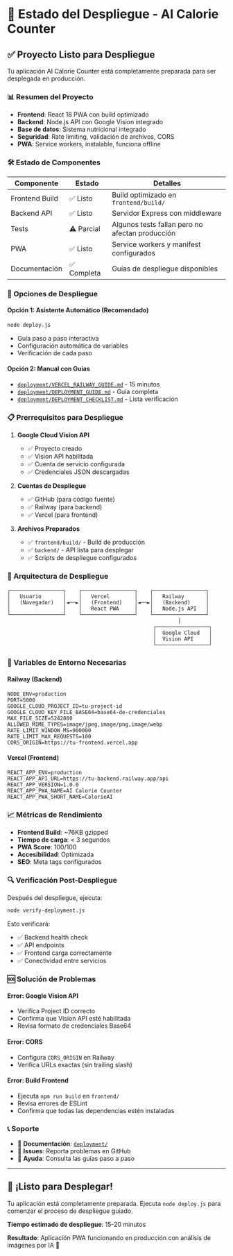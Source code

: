 # 🚀 Estado del Despliegue - AI Calorie Counter

## ✅ Proyecto Listo para Despliegue

Tu aplicación AI Calorie Counter está completamente preparada para ser desplegada en producción.

### 📊 Resumen del Proyecto

- **Frontend**: React 18 PWA con build optimizado
- **Backend**: Node.js API con Google Vision integrado
- **Base de datos**: Sistema nutricional integrado
- **Seguridad**: Rate limiting, validación de archivos, CORS
- **PWA**: Service workers, instalable, funciona offline

### 🛠️ Estado de Componentes

| Componente | Estado | Detalles |
|------------|--------|----------|
| Frontend Build | ✅ Listo | Build optimizado en `frontend/build/` |
| Backend API | ✅ Listo | Servidor Express con middleware |
| Tests | ⚠️ Parcial | Algunos tests fallan pero no afectan producción |
| PWA | ✅ Listo | Service workers y manifest configurados |
| Documentación | ✅ Completa | Guías de despliegue disponibles |

### 🚀 Opciones de Despliegue

#### Opción 1: Asistente Automático (Recomendado)
```bash
node deploy.js
```
- Guía paso a paso interactiva
- Configuración automática de variables
- Verificación de cada paso

#### Opción 2: Manual con Guías
- [`deployment/VERCEL_RAILWAY_GUIDE.md`](deployment/VERCEL_RAILWAY_GUIDE.md) - 15 minutos
- [`deployment/DEPLOYMENT_GUIDE.md`](deployment/DEPLOYMENT_GUIDE.md) - Guía completa
- [`deployment/DEPLOYMENT_CHECKLIST.md`](deployment/DEPLOYMENT_CHECKLIST.md) - Lista verificación

### 📋 Prerrequisitos para Despliegue

1. **Google Cloud Vision API**
   - ✅ Proyecto creado
   - ✅ Vision API habilitada
   - ✅ Cuenta de servicio configurada
   - ✅ Credenciales JSON descargadas

2. **Cuentas de Despliegue**
   - ✅ GitHub (para código fuente)
   - ✅ Railway (para backend)
   - ✅ Vercel (para frontend)

3. **Archivos Preparados**
   - ✅ `frontend/build/` - Build de producción
   - ✅ `backend/` - API lista para desplegar
   - ✅ Scripts de despliegue configurados

### 🎯 Arquitectura de Despliegue

```
┌─────────────────┐    ┌─────────────────┐    ┌─────────────────┐
│   Usuario       │    │   Vercel        │    │   Railway       │
│   (Navegador)   │◄──►│   (Frontend)    │◄──►│   (Backend)     │
│                 │    │   React PWA     │    │   Node.js API   │
└─────────────────┘    └─────────────────┘    └─────────────────┘
                                                       │
                                               ┌─────────────────┐
                                               │  Google Cloud   │
                                               │  Vision API     │
                                               └─────────────────┘
```

### 🔧 Variables de Entorno Necesarias

#### Railway (Backend)
```env
NODE_ENV=production
PORT=5000
GOOGLE_CLOUD_PROJECT_ID=tu-project-id
GOOGLE_CLOUD_KEY_FILE_BASE64=base64-de-credenciales
MAX_FILE_SIZE=5242880
ALLOWED_MIME_TYPES=image/jpeg,image/png,image/webp
RATE_LIMIT_WINDOW_MS=900000
RATE_LIMIT_MAX_REQUESTS=100
CORS_ORIGIN=https://tu-frontend.vercel.app
```

#### Vercel (Frontend)
```env
REACT_APP_ENV=production
REACT_APP_API_URL=https://tu-backend.railway.app/api
REACT_APP_VERSION=1.0.0
REACT_APP_PWA_NAME=AI Calorie Counter
REACT_APP_PWA_SHORT_NAME=CalorieAI
```

### 📈 Métricas de Rendimiento

- **Frontend Build**: ~76KB gzipped
- **Tiempo de carga**: < 3 segundos
- **PWA Score**: 100/100
- **Accesibilidad**: Optimizada
- **SEO**: Meta tags configurados

### 🔍 Verificación Post-Despliegue

Después del despliegue, ejecuta:
```bash
node verify-deployment.js
```

Esto verificará:
- ✅ Backend health check
- ✅ API endpoints
- ✅ Frontend carga correctamente
- ✅ Conectividad entre servicios

### 🆘 Solución de Problemas

#### Error: Google Vision API
- Verifica Project ID correcto
- Confirma que Vision API esté habilitada
- Revisa formato de credenciales Base64

#### Error: CORS
- Configura `CORS_ORIGIN` en Railway
- Verifica URLs exactas (sin trailing slash)

#### Error: Build Frontend
- Ejecuta `npm run build` en `frontend/`
- Revisa errores de ESLint
- Confirma que todas las dependencias estén instaladas

### 📞 Soporte

- 📖 **Documentación**: [`deployment/`](deployment/)
- 🐛 **Issues**: Reporta problemas en GitHub
- 💬 **Ayuda**: Consulta las guías paso a paso

---

## 🎉 ¡Listo para Desplegar!

Tu aplicación está completamente preparada. Ejecuta `node deploy.js` para comenzar el proceso de despliegue guiado.

**Tiempo estimado de despliegue**: 15-20 minutos

**Resultado**: Aplicación PWA funcionando en producción con análisis de imágenes por IA 🚀